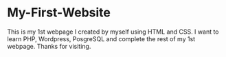 # My-First-Website
This is my 1st webpage I created by myself using HTML and CSS. I want to learn PHP, Wordpress, PosgreSQL and complete the rest of my 1st webpage. Thanks for visiting.
